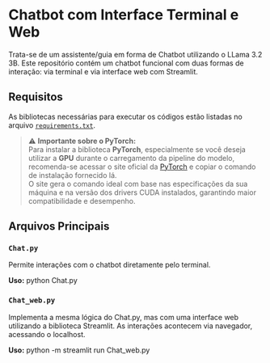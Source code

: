 # Chatbot com Interface Terminal e Web

Trata-se de um assistente/guia em forma de Chatbot utilizando o LLama 3.2 3B.
Este repositório contém um chatbot funcional com duas formas de interação: via terminal e via interface web com Streamlit.

## Requisitos

As bibliotecas necessárias para executar os códigos estão listadas no arquivo [`requirements.txt`](./requirements.txt).

> ⚠️ **Importante sobre o PyTorch:**  
> Para instalar a biblioteca **PyTorch**, especialmente se você deseja utilizar a **GPU** durante o carregamento da pipeline do modelo, recomenda-se acessar o site oficial da [PyTorch](https://pytorch.org) e copiar o comando de instalação fornecido lá.  
> O site gera o comando ideal com base nas especificações da sua máquina e na versão dos drivers CUDA instalados, garantindo maior compatibilidade e desempenho.

## Arquivos Principais

### `Chat.py`

Permite interações com o chatbot diretamente pelo terminal.

**Uso:**
python Chat.py

### `Chat_web.py`

Implementa a mesma lógica do Chat.py, mas com uma interface web utilizando a biblioteca Streamlit.
As interações acontecem via navegador, acessando o localhost.

**Uso:**
python -m streamlit run Chat_web.py
